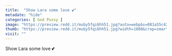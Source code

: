 ```yaml
---
title:  "Show Lara some love 💕"
metadate: "hide"
categories: [ God Pussy ]
image: "https://preview.redd.it/muby5fqi6hh51.jpg?auto=webp&s=081a55c42ee55b6dca8a90e44f8c4e29fa9c6f2d"
thumb: "https://preview.redd.it/muby5fqi6hh51.jpg?width=1080&crop=smart&auto=webp&s=023fb94b7aff7a15d2bc5159b3f3a2f571d5abc2"
visit: ""
---
```

Show Lara some love 💕
